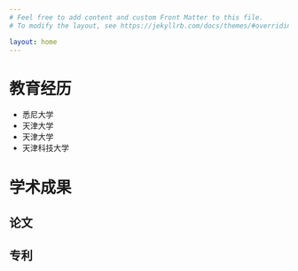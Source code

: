 ```yaml
---
# Feel free to add content and custom Front Matter to this file.
# To modify the layout, see https://jekyllrb.com/docs/themes/#overriding-theme-defaults

layout: home
---
```


# 教育经历
* 悉尼大学
* 天津大学
* 天津大学
* 天津科技大学  

# 学术成果  
## 论文
## 专利